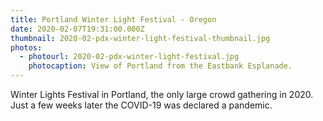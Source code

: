 ```yaml
---
title: Portland Winter Light Festival - Oregon
date: 2020-02-07T19:31:00.000Z
thumbnail: 2020-02-pdx-winter-light-festival-thumbnail.jpg
photos:
  - photourl: 2020-02-pdx-winter-light-festival.jpg
    photocaption: View of Portland from the Eastbank Esplanade.
---
```

Winter Lights Festival in Portland, the only large crowd gathering in 2020.  Just a few weeks later the COVID-19 was declared a pandemic.
